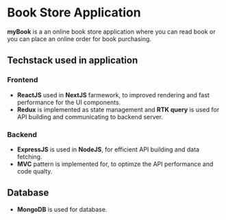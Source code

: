 # Book Store Application

**myBook** is a an online book store application where you can read book or you can place an online order for book purchasing.

## Techstack used in application
### Frontend 
- **ReactJS** used in **NextJS** farmework, to improved rendering and fast performance for the UI components.
- **Redux** is implemented as state management and **RTK query** is used for API building and communicating to backend server.

### Backend
- **ExpressJS** is used in **NodeJS**, for efficient API building and data fetching.
- **MVC** pattern is implemented for, to optimze the API performance and code qualty.

## Database
- **MongoDB** is used for database.

